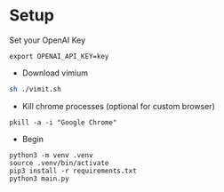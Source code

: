 # Setup

Set your OpenAI Key

```
export OPENAI_API_KEY=key
```

- Download vimium
```zsh
sh ./vimit.sh
```

- Kill chrome processes (optional for custom browser)
```
pkill -a -i "Google Chrome"
```

- Begin
```
python3 -m venv .venv
source .venv/bin/activate
pip3 install -r requirements.txt
python3 main.py
```